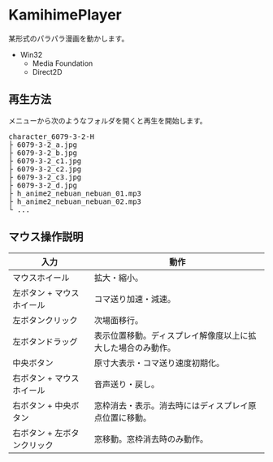 # KamihimePlayer
某形式のパラパラ漫画を動かします。

- Win32
  - Media Foundation
  - Direct2D

## 再生方法
メニューから次のようなフォルダを開くと再生を開始します。
<pre>
character_6079-3-2-H
├ 6079-3-2_a.jpg
├ 6079-3-2_b.jpg
├ 6079-3-2_c1.jpg
├ 6079-3-2_c2.jpg
├ 6079-3-2_c3.jpg
├ 6079-3-2_d.jpg
├ h_anime2_nebuan_nebuan_01.mp3
├ h_anime2_nebuan_nebuan_02.mp3
└ ...
</pre>
## マウス操作説明
| 入力 | 動作 |
----|---- 
マウスホイール| 拡大・縮小。
左ボタン + マウスホイール| コマ送り加速・減速。
左ボタンクリック| 次場面移行。
左ボタンドラッグ|表示位置移動。ディスプレイ解像度以上に拡大した場合のみ動作。
中央ボタン|原寸大表示・コマ送り速度初期化。
右ボタン + マウスホイール|音声送り・戻し。
右ボタン + 中央ボタン|窓枠消去・表示。消去時にはディスプレイ原点位置に移動。
右ボタン + 左ボタンクリック|窓移動。窓枠消去時のみ動作。
